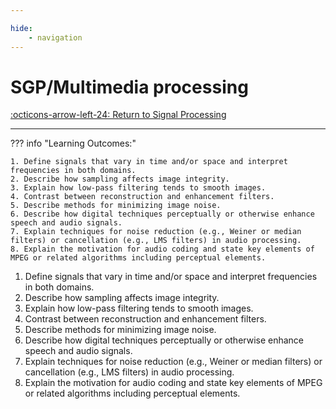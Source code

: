 ```yaml
---

hide:
    - navigation 
---
```

# SGP/Multimedia processing

[:octicons-arrow-left-24: Return to Signal Processing](/Knowledge-Notebook/Signal-Processing/)

---

??? info "Learning Outcomes:"

    1. Define signals that vary in time and/or space and interpret frequencies in both domains.
    2. Describe how sampling affects image integrity.
    3. Explain how low-pass filtering tends to smooth images.
    4. Contrast between reconstruction and enhancement filters.
    5. Describe methods for minimizing image noise.
    6. Describe how digital techniques perceptually or otherwise enhance speech and audio signals.
    7. Explain techniques for noise reduction (e.g., Weiner or median filters) or cancellation (e.g., LMS filters) in audio processing.
    8. Explain the motivation for audio coding and state key elements of MPEG or related algorithms including perceptual elements.

1. Define signals that vary in time and/or space and interpret frequencies in both domains.
2. Describe how sampling affects image integrity.
3. Explain how low-pass filtering tends to smooth images.
4. Contrast between reconstruction and enhancement filters.
5. Describe methods for minimizing image noise.
6. Describe how digital techniques perceptually or otherwise enhance speech and audio signals.
7. Explain techniques for noise reduction (e.g., Weiner or median filters) or cancellation (e.g., LMS filters) in audio processing.
8. Explain the motivation for audio coding and state key elements of MPEG or related algorithms including perceptual elements.